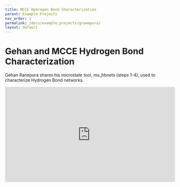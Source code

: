 ```yaml
---
title: MCCE Hydrogen Bond Characterization
parent: Example Projects
nav_order: 1
permalink: /docs/example_projects/granepura/
layout: default
---
```


# Gehan and MCCE Hydrogen Bond Characterization
Gehan Ranepura shares his microstate tool, ms_hbnets (steps 1-4), used to characterize Hydrogen Bond networks.

<iframe width="560" height="315" src="https://www.youtube.com/embed/TmOVLRAeUls" 
title="YouTube video player" frameborder="0" 
allow="accelerometer; autoplay; clipboard-write; encrypted-media; gyroscope; picture-in-picture" 
allowfullscreen></iframe>

